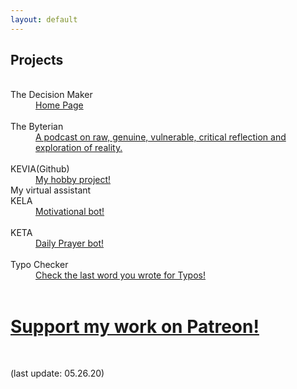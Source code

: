 ```yaml
---
layout: default
---
```


## Projects


<dt>&nbsp;</dt>
<dt>The Decision Maker</dt>
<dd><a href="/thedecisionmaker.html">Home Page</a> </dd>

<dt>&nbsp;</dt>
<dt>The Byterian</dt>
<dd><a href="/thebyterian.html">A podcast on raw, genuine, vulnerable, critical reflection and exploration of reality.</a> </dd>

<dt>&nbsp;</dt>
<dt>KEVIA(Github)</dt>
<dd><a href="https://github.com/kuz3/KEVIA">My hobby project!</a>  </dd>
My virtual assistant

<dt>KELA </dt>
<dd><a href="https://jamesbytes.trinket.io/sites/kela">Motivational bot!</a> </dd>

<dt>&nbsp;</dt>
<dt>KETA </dt>
<dd><a href="https://jamesbytes.trinket.io/sites/keta">Daily Prayer bot! </a> </dd>

<dt>&nbsp;</dt>
<dt>Typo Checker </dt>
<dd><a href="/projects_typocheck.html">Check the last word you wrote for Typos!</a> </dd>


<!--
<dt>&nbsp;</dt>
<dt>The Banks of Speechlessness </dt>
<dd>System for creating your own random speaking bot! ..release TBD </dd>
<br>
-->


<dt>&nbsp;</dt>

# [Support my work on Patreon!](https://patreon.com/motibytes)

<br>


<!--
## Ideas

   under dev
    [collection()](/ideas.html) -->

(last update: 05.26.20)
